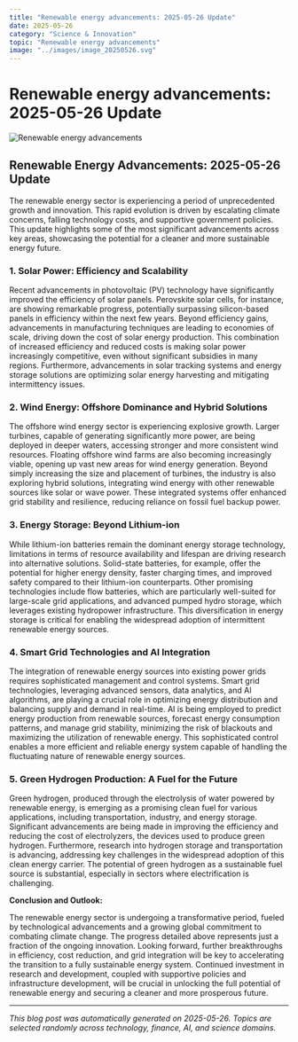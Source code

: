 ```yaml
---
title: "Renewable energy advancements: 2025-05-26 Update"
date: 2025-05-26
category: "Science & Innovation"
topic: "Renewable energy advancements"
image: "../images/image_20250526.svg"
---
```


# Renewable energy advancements: 2025-05-26 Update

![Renewable energy advancements](../images/image_20250526.svg)

## Renewable Energy Advancements: 2025-05-26 Update

The renewable energy sector is experiencing a period of unprecedented growth and innovation.  This rapid evolution is driven by escalating climate concerns, falling technology costs, and supportive government policies. This update highlights some of the most significant advancements across key areas, showcasing the potential for a cleaner and more sustainable energy future.


### 1. Solar Power: Efficiency and Scalability

Recent advancements in photovoltaic (PV) technology have significantly improved the efficiency of solar panels.  Perovskite solar cells, for instance, are showing remarkable progress, potentially surpassing silicon-based panels in efficiency within the next few years.  Beyond efficiency gains, advancements in manufacturing techniques are leading to economies of scale, driving down the cost of solar energy production.  This combination of increased efficiency and reduced costs is making solar power increasingly competitive, even without significant subsidies in many regions.  Furthermore, advancements in solar tracking systems and energy storage solutions are optimizing solar energy harvesting and mitigating intermittency issues.


### 2. Wind Energy: Offshore Dominance and Hybrid Solutions

The offshore wind energy sector is experiencing explosive growth.  Larger turbines, capable of generating significantly more power, are being deployed in deeper waters, accessing stronger and more consistent wind resources. Floating offshore wind farms are also becoming increasingly viable, opening up vast new areas for wind energy generation.  Beyond simply increasing the size and placement of turbines, the industry is also exploring hybrid solutions, integrating wind energy with other renewable sources like solar or wave power. These integrated systems offer enhanced grid stability and resilience, reducing reliance on fossil fuel backup power.


### 3. Energy Storage: Beyond Lithium-ion

While lithium-ion batteries remain the dominant energy storage technology, limitations in terms of resource availability and lifespan are driving research into alternative solutions.  Solid-state batteries, for example, offer the potential for higher energy density, faster charging times, and improved safety compared to their lithium-ion counterparts.  Other promising technologies include flow batteries, which are particularly well-suited for large-scale grid applications, and advanced pumped hydro storage, which leverages existing hydropower infrastructure. This diversification in energy storage is critical for enabling the widespread adoption of intermittent renewable energy sources.


### 4. Smart Grid Technologies and AI Integration

The integration of renewable energy sources into existing power grids requires sophisticated management and control systems.  Smart grid technologies, leveraging advanced sensors, data analytics, and AI algorithms, are playing a crucial role in optimizing energy distribution and balancing supply and demand in real-time.  AI is being employed to predict energy production from renewable sources, forecast energy consumption patterns, and manage grid stability, minimizing the risk of blackouts and maximizing the utilization of renewable energy.  This sophisticated control enables a more efficient and reliable energy system capable of handling the fluctuating nature of renewable energy sources.


### 5. Green Hydrogen Production: A Fuel for the Future

Green hydrogen, produced through the electrolysis of water powered by renewable energy, is emerging as a promising clean fuel for various applications, including transportation, industry, and energy storage.  Significant advancements are being made in improving the efficiency and reducing the cost of electrolyzers, the devices used to produce green hydrogen.  Furthermore, research into hydrogen storage and transportation is advancing, addressing key challenges in the widespread adoption of this clean energy carrier.  The potential of green hydrogen as a sustainable fuel source is substantial, especially in sectors where electrification is challenging.


**Conclusion and Outlook:**

The renewable energy sector is undergoing a transformative period, fueled by technological advancements and a growing global commitment to combating climate change.  The progress detailed above represents just a fraction of the ongoing innovation.  Looking forward, further breakthroughs in efficiency, cost reduction, and grid integration will be key to accelerating the transition to a fully sustainable energy system. Continued investment in research and development, coupled with supportive policies and infrastructure development, will be crucial in unlocking the full potential of renewable energy and securing a cleaner and more prosperous future.


---
*This blog post was automatically generated on 2025-05-26. Topics are selected randomly across technology, finance, AI, and science domains.*
